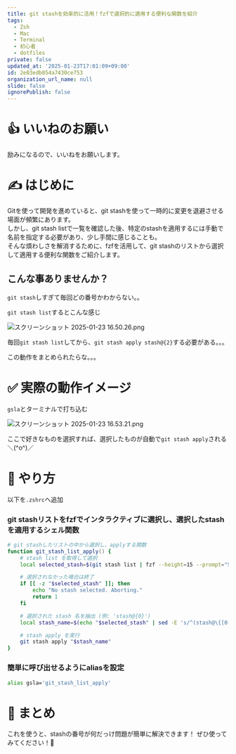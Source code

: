 ```yaml
---
title: git stashを効率的に活用！fzfで選択的に適用する便利な関数を紹介
tags:
  - Zsh
  - Mac
  - Terminal
  - 初心者
  - dotfiles
private: false
updated_at: '2025-01-23T17:01:09+09:00'
id: 2e03edb854a7430ce753
organization_url_name: null
slide: false
ignorePublish: false
---
```


# 👍️ いいねのお願い
励みになるので、いいねをお願いします。 

# ✍️ はじめに
Gitを使って開発を進めていると、git stashを使って一時的に変更を退避させる場面が頻繁にあります。  
しかし、git stash listで一覧を確認した後、特定のstashを適用するには手動で名前を指定する必要があり、少し手間に感じることも。  
そんな煩わしさを解消するために、fzfを活用して、git stashのリストから選択して適用する便利な関数をご紹介します。

## こんな事ありませんか？
`git stash`しすぎて毎回どの番号かわからない。。 

`git stash list`するとこんな感じ

![スクリーンショット 2025-01-23 16.50.26.png](https://qiita-image-store.s3.ap-northeast-1.amazonaws.com/0/3907333/cdb39a55-d469-cabe-1be8-d4a7e99a89c0.png)

毎回`git stash list`してから、`git stash apply stash@{2}`する必要がある。。。

この動作をまとめられたらな。。。

# ✅ 実際の動作イメージ
`gsla`とターミナルで打ち込む

![スクリーンショット 2025-01-23 16.53.21.png](https://qiita-image-store.s3.ap-northeast-1.amazonaws.com/0/3907333/ca2ce1a0-13d8-57b5-0126-1c6c91c3d844.png)

ここで好きなものを選択すれば、選択したものが自動で`git stash apply`される＼(^o^)／


# 🚀 やり方
以下を`.zshrc`へ追加
### git stashリストをfzfでインタラクティブに選択し、選択したstashを適用するシェル関数
```zsh
# git stashしたリストの中から選択し、applyする関数
function git_stash_list_apply() {
    # stash list を取得して選択
    local selected_stash=$(git stash list | fzf --height=15 --prompt="Select a stash to apply: ")

    # 選択されなかった場合は終了
    if [[ -z "$selected_stash" ]]; then
        echo "No stash selected. Aborting."
        return 1
    fi

    # 選択された stash 名を抽出 (例: 'stash@{0}')
    local stash_name=$(echo "$selected_stash" | sed -E 's/^(stash@\{[0-9]+\}):.*/\1/')

    # stash apply を実行
    git stash apply "$stash_name"
}
```

### 簡単に呼び出せるようにaliasを設定
```zsh
alias gsla='git_stash_list_apply'
```

# 📝 まとめ
これを使うと、stashの番号が何だっけ問題が簡単に解決できます！
ぜひ使ってみてください！👋
